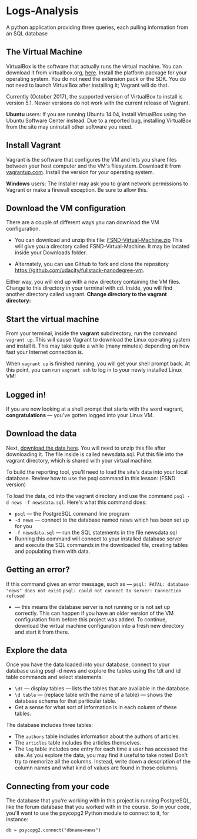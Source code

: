 # Logs-Analysis
A python application providing three queries, each pulling information from an SQL database

## The Virtual Machine

VirtualBox is the software that actually runs the virtual machine. You can download it from virtualbox.org, [here](https://www.virtualbox.org/wiki/Download_Old_Builds_5_1). Install the platform package for your operating system. You do not need the extension pack or the SDK. You do not need to launch VirtualBox after installing it; Vagrant will do that.

Currently (October 2017), the supported version of VirtualBox to install is version 5.1. Newer versions do not work with the current release of Vagrant.

**Ubuntu** users: If you are running Ubuntu 14.04, install VirtualBox using the Ubuntu Software Center instead. Due to a reported bug, installing VirtualBox from the site may uninstall other software you need.

## Install Vagrant
Vagrant is the software that configures the VM and lets you share files between your host computer and the VM's filesystem. Download it from [vagrantup.com](https://www.vagrantup.com/). Install the version for your operating system.

**Windows** users: The Installer may ask you to grant network permissions to Vagrant or make a firewall exception. Be sure to allow this.

## Download the VM configuration
There are a couple of different ways you can download the VM configuration.

* You can download and unzip this file: [FSND-Virtual-Machine.zip](https://s3.amazonaws.com/video.udacity-data.com/topher/2018/April/5acfbfa3_fsnd-virtual-machine/fsnd-virtual-machine.zip) This will give you a directory called FSND-Virtual-Machine. It may be located inside your Downloads folder.

* Alternately, you can use Github to fork and clone the repository https://github.com/udacity/fullstack-nanodegree-vm.

Either way, you will end up with a new directory containing the VM files. Change to this directory in your terminal with cd. Inside, you will find another directory called vagrant. **Change directory to the vagrant directory:**

## Start the virtual machine
From your terminal, inside the **vagrant** subdirectory, run the command ``` vagrant up ```. This will cause Vagrant to download the Linux operating system and install it. This may take quite a while (many minutes) depending on how fast your Internet connection is.

When ``` vagrant up ``` is finished running, you will get your shell prompt back. At this point, you can run ``` vagrant ssh ``` to log in to your newly installed Linux VM!

## Logged in!
If you are now looking at a shell prompt that starts with the word vagrant, **congratulations** — you've gotten logged into your Linux VM.

## Download the data
Next, [download the data here](https://d17h27t6h515a5.cloudfront.net/topher/2016/August/57b5f748_newsdata/newsdata.zip). You will need to unzip this file after downloading it. The file inside is called newsdata.sql. Put this file into the vagrant directory, which is shared with your virtual machine.

To build the reporting tool, you'll need to load the site's data into your local database. Review how to use the psql command in this lesson: (FSND version)

To load the data, cd into the vagrant directory and use the command ``` psql -d news -f newsdata.sql ```.
Here's what this command does:

* ``` psql ``` — the PostgreSQL command line program
* ``` -d news ``` — connect to the database named news which has been set up for you
* ``` -f newsdata.sql ``` — run the SQL statements in the file newsdata.sql
* Running this command will connect to your installed database server and execute the SQL commands in the downloaded file, creating tables and populating them with data.

## Getting an error?
If this command gives an error message, such as —
``` psql: FATAL: database "news" does not exist ```
``` psql: could not connect to server: Connection refused ```
* — this means the database server is not running or is not set up correctly. This can happen if you have an older version of the VM configuration from before this project was added. To continue, download the virtual machine configuration into a fresh new directory and start it from there.

## Explore the data
Once you have the data loaded into your database, connect to your database using psql -d news and explore the tables using the \dt and \d table commands and select statements.

* ``` \dt ``` — display tables — lists the tables that are available in the database.
* ``` \d table ``` — (replace table with the name of a table) — shows the database schema for that particular table.
* Get a sense for what sort of information is in each column of these tables.

The database includes three tables:

* The ``` authors ``` table includes information about the authors of articles.
* The ``` articles ``` table includes the articles themselves.
* The ``` log ``` table includes one entry for each time a user has accessed the site.
As you explore the data, you may find it useful to take notes! Don't try to memorize all the columns. Instead, write down a description of the column names and what kind of values are found in those columns.

## Connecting from your code
The database that you're working with in this project is running PostgreSQL, like the forum database that you worked with in the course. So in your code, you'll want to use the psycopg2 Python module to connect to it, for instance:

``` db = psycopg2.connect("dbname=news") ```